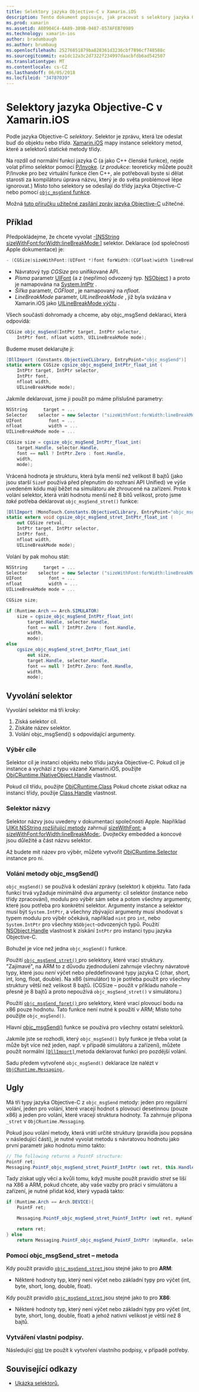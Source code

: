 ```yaml
---
title: Selektory jazyka Objective-C v Xamarin.iOS
description: Tento dokument popisuje, jak pracovat s selektory jazyka Objective-C z jazyka C#. Popisuje, jak vyvolat selektory a technické aspekty, které musí vzít v úvahu při tak.
ms.prod: xamarin
ms.assetid: A80904C4-6A89-389B-0487-057AFEB70989
ms.technology: xamarin-ios
author: bradumbaugh
ms.author: brumbaug
ms.openlocfilehash: 25276851879ba828361d3236cbf7896cf748588c
ms.sourcegitcommit: ea1dc12a3c2d7322f234997daacbfdb6ad542507
ms.translationtype: MT
ms.contentlocale: cs-CZ
ms.lasthandoff: 06/05/2018
ms.locfileid: "34787039"
---
```

# <a name="objective-c-selectors-in-xamarinios"></a>Selektory jazyka Objective-C v Xamarin.iOS

Podle jazyka Objective-C *selektory*. Selektor je zprávu, která lze odeslat buď do objektu nebo *třída*. [Xamarin.iOS](~/ios/internals/api-design/index.md) mapy instance selektory metod, které a selektorů statické metody třídy.

Na rozdíl od normální funkcí jazyka C (a jako C++ členské funkce), nejde volat přímo selektor pomocí [P/Invoke](http://www.mono-project.com/docs/advanced/pinvoke/).
(*z produkce*: teoreticky můžete použít P/Invoke pro bez virtuální funkce člen C++, ale potřebovali byste si dělat starosti za kompilátoru úprava názvu, který je do světa problémové lépe ignorovat.) Místo toho selektory se odesílají do třídy jazyka Objective-C nebo pomocí [ `objc_msgSend` funkce](http://developer.apple.com/mac/library/documentation/Cocoa/Reference/ObjCRuntimeRef/Reference/reference.html#//apple_ref/c/func/objc_msgSend).

Možná [tuto příručku užitečné zasílání zpráv jazyka Objective-C](http://developer.apple.com/iphone/library/documentation/cocoa/conceptual/ObjCRuntimeGuide/Articles/ocrtHowMessagingWorks.html) užitečné.

<a name="Example" />

## <a name="example"></a>Příklad

Předpokládejme, že chcete vyvolat [-[NSString sizeWithFont:forWidth:lineBreakMode:]](http://developer.apple.com/iphone/library/documentation/UIKit/Reference/NSString_UIKit_Additions/Reference/Reference.html#//apple_ref/occ/instm/NSString/sizeWithFont:forWidth:lineBreakMode:) selektor.
Deklarace (od společnosti Apple dokumentace) je:

```csharp
- (CGSize)sizeWithFont:(UIFont *)font forWidth:(CGFloat)width lineBreakMode:(UILineBreakMode)lineBreakMode
```

-  Návratový typ *CGSize* pro unifikované API.
-  *Písma* parametr [UIFont](https://developer.xamarin.com/api/type/UIKit.UIFont/) (a z (nepřímo) odvozený typ. [NSObject](https://developer.xamarin.com/api/type/Foundation.NSObject/) ) a proto je namapována na [System.IntPtr](https://developer.xamarin.com/api/type/System.IntPtr/) .
-  *Šířka* parametr, *CGFloat* , je namapovaný na *nfloat*.
-  *LineBreakMode* parametr, *UILineBreakMode* , již byla svázána v Xamarin.iOS jako [UILineBreakMode výčtu](https://developer.xamarin.com/api/type/UIKit.UILineBreakMode/) .


Všech součástí dohromady a chceme, aby objc_msgSend deklaraci, která odpovídá:

```csharp
CGSize objc_msgSend(IntPtr target, IntPtr selector,
    IntPtr font, nfloat width, UILineBreakMode mode);
```

Budeme muset deklarujte ji:

```csharp
[DllImport (Constants.ObjectiveCLibrary, EntryPoint="objc_msgSend")]
static extern CGSize cgsize_objc_msgSend_IntPtr_float_int (
    IntPtr target, IntPtr selector,
    IntPtr font,
    nfloat width,
    UILineBreakMode mode);
```

Jakmile deklarovat, jsme ji použít po máme příslušné parametry:

```csharp
NSString      target = ...
Selector    selector = new Selector ("sizeWithFont:forWidth:lineBreakMode:");
UIFont          font = ...
nfloat          width = ...
UILineBreakMode mode = ...

CGSize size = cgsize_objc_msgSend_IntPtr_float_int(
    target.Handle, selector.Handle,
    font == null ? IntPtr.Zero : font.Handle,
    width,
    mode);
```

Vrácená hodnota je strukturu, která byla menší než velikost 8 bajtů (jako jsou starší `SizeF` používá před přepnutím do rozhraní API Unified) ve výše uvedeném kódu mají běžet na simulátoru ale zhroucené na zařízení. Proto k volání selektor, která vrátí hodnotu menší než 8 bitů velikost, proto jsme *také* potřeba deklarovat `objc_msgSend_stret()` funkce:

```csharp
[DllImport (MonoTouch.Constants.ObjectiveCLibrary, EntryPoint="objc_msgSend_stret")]
static extern void cgsize_objc_msgSend_stret_IntPtr_float_int (
    out CGSize retval,
    IntPtr target, IntPtr selector,
    IntPtr font,
    nfloat width,
    UILineBreakMode mode);
```

Volání by pak mohou stát:

```csharp
NSString      target = ...
Selector    selector = new Selector ("sizeWithFont:forWidth:lineBreakMode:");
UIFont          font = ...
nfloat          width = ...
UILineBreakMode mode = ...

CGSize size;

if (Runtime.Arch == Arch.SIMULATOR)
    size = cgsize_objc_msgSend_IntPtr_float_int(
        target.Handle, selector.Handle,
        font == null ? IntPtr.Zero : font.Handle,
        width,
        mode);
else
    cgsize_objc_msgSend_stret_IntPtr_float_int(
        out size,
        target.Handle, selector.Handle,
        font == null ? IntPtr.Zero: font.Handle,
        width,
        mode);
```


<a name="Invoking_a_Selector" />

## <a name="invoking-a-selector"></a>Vyvolání selektor

Vyvolání selektor má tři kroky:

1.  Získá selektor cíl.
1.  Získáte název selektor.
1.  Volání objc_msgSend() s odpovídající argumenty.


<a name="Selector_Targets" />

### <a name="selector-targets"></a>Výběr cíle

Selektor cíl je instanci objektu nebo třídu jazyka Objective-C. Pokud cíl je instance a vychází z typu vázané Xamarin.iOS, použijte [ObjCRuntime.INativeObject.Handle](https://developer.xamarin.com/api/property/ObjCRuntime.INativeObject.Handle/) vlastnost.

Pokud cíl třídu, použijte [ObjCRuntime.Class](https://developer.xamarin.com/api/type/ObjCRuntime.Class/) Pokud chcete získat odkaz na instanci třídy, použije [Class.Handle](https://developer.xamarin.com/api/property/ObjCRuntime.Class.Handle/) vlastnost.


<a name="Selector_Names" />

### <a name="selector-names"></a>Selektor názvy

Selektor názvy jsou uvedeny v dokumentaci společnosti Apple. Například [UIKit NSString rozšiřující metody](http://developer.apple.com/iphone/library/documentation/UIKit/Reference/NSString_UIKit_Additions/Reference/Reference.html) zahrnují [sizeWithFont:](http://developer.apple.com/iphone/library/documentation/UIKit/Reference/NSString_UIKit_Additions/Reference/Reference.html#//apple_ref/occ/instm/NSString/sizeWithFont:) a [sizeWithFont:forWidth:lineBreakMode:](http://developer.apple.com/iphone/library/documentation/UIKit/Reference/NSString_UIKit_Additions/Reference/Reference.html#//apple_ref/occ/instm/NSString/sizeWithFont:forWidth:lineBreakMode:). Dvojtečky embedded a koncové jsou důležité a část názvu selektor.

Až budete mít název pro výběr, můžete vytvořit [ObjCRuntime.Selector](https://developer.xamarin.com/api/type/ObjCRuntime.Selector/) instance pro ni.


<a name="Calling_objc_msgSend()" />

### <a name="calling-objcmsgsend"></a>Volání metody objc_msgSend()

 `objc_msgSend()` se používá k odeslání zprávy (selektor) k objektu. Tato řada funkcí trvá vyžaduje minimálně dva argumenty: cíl selektor (instance nebo třídy zpracování), modulu pro výběr sám sebe a potom všechny argumenty, které jsou potřeba pro konkrétní selektor. Argumenty instance a selektor musí být `System.IntPtr`, a všechny zbývající argumenty musí shodovat s typem modulu pro výběr očekává, například `nint` pro `int`, nebo `System.IntPtr` pro všechny `NSObject`-odvozených typů. Použití [NSObject.Handle](https://developer.xamarin.com/api/property/Foundation.NSObject.Handle/) vlastnost k získání `IntPtr` pro instanci typu jazyka Objective-C.

Bohužel je více než jedna `objc_msgSend()` funkce.

Použití [ `objc_msgSend_stret()` ](http://developer.apple.com/mac/library/documentation/Cocoa/Reference/ObjCRuntimeRef/Reference/reference.html#//apple_ref/c/func/objc_msgSend_stret) pro selektory, které vrací struktury.
"Zajímavé", na ARM to z důvodu zjednodušení zahrnuje všechny návratové typy, které jsou *není* výčet nebo předdefinované typy jazyka C (char, short, int, long, float, double). Na x86 (simulátor) to je potřeba použít pro všechny struktury větší než velikost 8 bajtů. (CGSize – použít v příkladu nahoře – přesně je 8 bajtů a proto nepoužívá `objc_msgSend_stret()` v simulátoru.)

Použití [ `objc_msgSend_fpret()` ](http://developer.apple.com/mac/library/documentation/Cocoa/Reference/ObjCRuntimeRef/Reference/reference.html#//apple_ref/c/func/objc_msgSend_fpret) pro selektory, které vrací plovoucí bodu na x86 pouze hodnotu. Tato funkce není nutné k použití v ARM; Místo toho použijte `objc_msgSend()`.

Hlavní [objc_msgSend()](http://developer.apple.com/mac/library/documentation/Cocoa/Reference/ObjCRuntimeRef/Reference/reference.html#//apple_ref/c/func/objc_msgSend) funkce se používá pro všechny ostatní selektorů.

Jakmile jste se rozhodli, který `objc_msgSend()` byly funkce je třeba volat (a může být více než jeden, např. v případě simulátoru a zařízení), můžete použít normální [ `[DllImport]` ](https://developer.xamarin.com/api/type/System.Runtime.InteropServices.DllImportAttribute/) metoda deklarovat funkci pro pozdější volání.

Sadu předem vytvořené `objc_msgSend()` deklarace lze nalézt v [ `ObjCRuntime.Messaging` ](https://developer.xamarin.com/api/type/ObjCRuntime.Messaging/).


<a name="ugly" />

## <a name="the-ugly"></a>Ugly

Má tři typy jazyka Objective-C z `objc_msgSend` metody: jeden pro regulární volání, jeden pro volání, které vracejí hodnot s plovoucí desetinnou (pouze x86) a jeden pro volání, které vracejí struktura hodnoty. Ta zahrnuje přípona `_stret` v `ObjCRuntime.Messaging`.

Pokud jsou volání metody, která vrátí určité struktury (pravidla jsou popsána v následující části), je nutné vyvolat metodu s návratovou hodnotu jako první parametr jako hodnotu mimo takto:

```csharp
// The following returns a PointF structure:
PointF ret;
Messaging.PointF_objc_msgSend_stret_PointF_IntPtr (out ret, this.Handle, selConvertPointFromWindow.Handle, point, window.Handle);
```

Tady získat ugly věcí a kvůli tomu, když musíte použít pravidlo _stret_ se liší na X86 a ARM, pokud chcete, aby vaše vazby pro práci v simulátoru a zařízení, je nutné přidat kód, který vypadá takto:

```csharp
if (Runtime.Arch == Arch.DEVICE){
    PointF ret;

    Messaging.PointF_objc_msgSend_stret_PointF_IntPtr (out ret, myHandle, selector.Handle);

    return ret;
} else
    return Messaging.PointF_objc_msgSend_PointF_IntPtr (myHandle, selector.Handle);
```

### <a name="using-the-objcmsgsendstret-method"></a>Pomocí objc\_msgSend\_stret – metoda

Kdy použít pravidlo [ `objc_msgSend_stret` ](http://developer.apple.com/mac/library/documentation/Cocoa/Reference/ObjCRuntimeRef/Reference/reference.html#//apple_ref/c/func/objc_msgSend_stret) jsou stejné jako to pro **ARM**:

-  Některé hodnoty typ, který není výčet nebo základní typy pro výčet (int, byte, short, long, double, float).


Kdy použít pravidlo [ `objc_msgSend_stret` ](http://developer.apple.com/mac/library/documentation/Cocoa/Reference/ObjCRuntimeRef/Reference/reference.html#//apple_ref/c/func/objc_msgSend_stret) jsou stejné jako to pro **X86**:

-  Některé hodnoty typ, který není výčet nebo základní typy pro výčet (int, byte, short, long, double, float) a jehož nativní velikost je větší než 8 bajtů.


### <a name="creating-your-own-signatures"></a>Vytváření vlastní podpisy.

Následující [gist](https://gist.github.com/rolfbjarne/981b778a99425a6e630c) lze použít k vytvoření vlastního podpisy, v případě potřeby.



## <a name="related-links"></a>Související odkazy

- [Ukázka selektorů.](https://developer.xamarin.com/samples/mac-ios/Objective-C/Selectors/)
